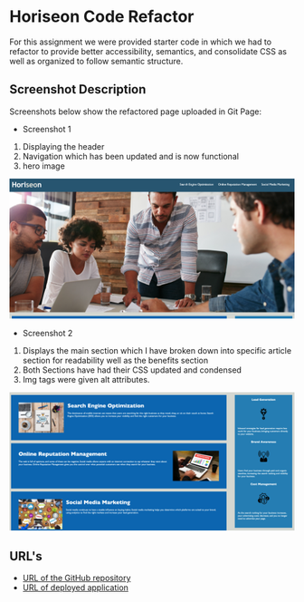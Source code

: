 # Horiseon Code Refactor

For this assignment we were provided starter code in which we had to refactor to provide better accessibility, semantics, and consolidate CSS as well as organized to follow semantic structure.

## Screenshot Description

Screenshots below show the refactored page uploaded in Git Page:

- Screenshot 1

1. Displaying the header
2. Navigation which has been updated and is now functional
3. hero image

![Screenshot1](./assets/images/screen-shot-1.png)

- Screenshot 2

1. Displays the main section which I have broken down into specific article section for readability well as the benefits section
2. Both Sections have had their CSS updated and condensed
3. Img tags were given alt attributes.

![Screenshot2](./assets/images/screen-shot-2.png)

## URL's

- [URL of the GitHub repository](https://github.com/sdoyle0908/Horiseon.io)
- [URL of deployed application](https://sdoyle0908.github.io/Horiseon.io/)
